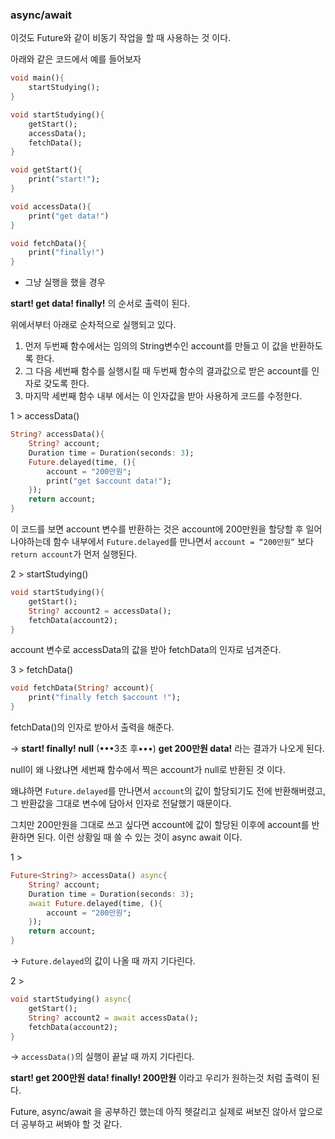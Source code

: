### async/await

이것도 Future와 같이 비동기 작업을 할 때 사용하는 것 이다.

아래와 같은 코드에서 예를 들어보자

```dart
void main(){
	startStudying();
}

void startStudying(){
	getStart();
	accessData();
	fetchData();
}

void getStart(){
	print("start!");
}

void accessData(){
	print("get data!")
}

void fetchData(){
	print("finally!")
}
```

- 그냥 실행을 했을 경우

**start! get data! finally!** 의 순서로 출력이 된다. 

위에서부터 아래로 순차적으로 실행되고 있다. 

1. 먼저 두번째 함수에서는 임의의 String변수인 account를 만들고 이 값을 반환하도록 한다.
2. 그 다음 세번째 함수를 실행시킬 때 두번째 함수의 결과값으로 받은 account를 인자로 갖도록 한다.
3. 마지막 세번째 함수 내부 에서는 이 인자값을 받아 사용하게 코드를 수정한다.

1 > accessData()

```dart
String? accessData(){
	String? account;
	Duration time = Duration(seconds: 3);
	Future.delayed(time, (){
		account = "200만원";
		print("get $account data!");
	});
	return account;
}
```

이 코드를 보면 account 변수를 반환하는 것은 account에 200만원을 할당할 후 일어나야하는데 함수 내부에서 `Future.delayed`를 만나면서 `account = “200만원”` 보다 `return account`가 먼저 실행된다. 

2 > startStudying()

```dart
void startStudying(){
	getStart();
	String? account2 = accessData();
	fetchData(account2);
}
```

account 변수로 accessData의 값을 받아 fetchData의 인자로 넘겨준다.

3 > fetchData()

```dart
void fetchData(String? account){
	print("finally fetch $account !");
}
```

fetchData()의 인자로 받아서 출력을 해준다. 

→ **start! finally! null** (•••3초 후•••) **get 200만원 data!** 라는 결과가 나오게 된다. 

null이 왜 나왔냐면 세번째 함수에서 찍은 account가 null로 반환된 것 이다. 

왜냐하면 `Future.delayed`를 만나면서 `account`의 값이 할당되기도 전에 반환해버렸고, 그 반환값을 그대로 변수에 담아서 인자로 전달했기 때문이다. 

그치만 200만원을 그대로 쓰고 싶다면 account에 값이 할당된 이후에 account를 반환하면 된다. 이런 상황일 때 쓸 수 있는 것이 async await 이다. 

1 > 

```dart
Future<String?> accessData() async{
	String? account;
	Duration time = Duration(seconds: 3);
	await Future.delayed(time, (){
		account = "200만원";
	});
	return account;
}
```

→ `Future.delayed`의 값이 나올 때 까지 기다린다. 

2 >

```dart
void startStudying() async{
	getStart();
	String? account2 = await accessData();
	fetchData(account2);
}
```

→ `accessData()`의 실행이 끝날 때 까지 기다린다. 

**start! get 200만원 data! finally! 200만원** 이라고 우리가 원하는것 처럼 출력이 된다. 

Future, async/await 을 공부하긴 했는데 아직 헷갈리고 실제로 써보진 않아서 앞으로 더 공부하고 써봐야 할 것 같다.
